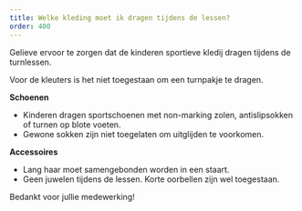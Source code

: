 ```yaml
---
title: Welke kleding moet ik dragen tijdens de lessen?
order: 400
---
```


Gelieve ervoor te zorgen dat de kinderen sportieve kledij dragen tijdens de turnlessen.

Voor de kleuters is het niet toegestaan om een turnpakje te dragen.

**Schoenen**

- Kinderen dragen sportschoenen met non-marking zolen, antislipsokken of turnen op blote voeten.
- Gewone sokken zijn niet toegelaten om uitglijden te voorkomen.

**Accessoires**

- Lang haar moet samengebonden worden in een staart.
- Geen juwelen tijdens de lessen. Korte oorbellen zijn wel toegestaan.

Bedankt voor jullie medewerking!
